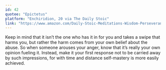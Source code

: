 ```yaml
---
id: 42
quotee: "Epictetus"
platform: "Enchiridion, 20 via The Daily Stoic"
link: "https://www.amazon.com/Daily-Stoic-Meditations-Wisdom-Perseverance-ebook/dp/B01HNJIJB2/ref=sr_1_1?ie=UTF8&qid=1493176790&sr=8-1&keywords=the+daily+stoic"
---
```


Keep in mind that it isn’t the one who has it in for you and takes a swipe that harms you, but rather the harm comes from your own belief about the abuse. So when someone arouses your anger, know that it’s really your own opinion fueling it. Instead, make it your first response not to be carried away by such impressions, for with time and distance self-mastery is more easily achieved.
